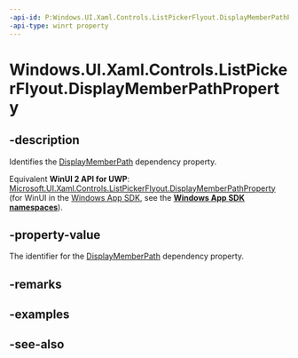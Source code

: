 ```yaml
---
-api-id: P:Windows.UI.Xaml.Controls.ListPickerFlyout.DisplayMemberPathProperty
-api-type: winrt property
---
```


<!-- Property syntax
public Windows.UI.Xaml.DependencyProperty DisplayMemberPathProperty { get; }
-->

# Windows.UI.Xaml.Controls.ListPickerFlyout.DisplayMemberPathProperty

## -description
Identifies the [DisplayMemberPath](listpickerflyout_displaymemberpath.md) dependency property.

Equivalent **WinUI 2 API for UWP**: [Microsoft.UI.Xaml.Controls.ListPickerFlyout.DisplayMemberPathProperty](/windows/winui/api/microsoft.ui.xaml.controls.listpickerflyout.displaymemberpathproperty) (for WinUI in the [Windows App SDK](/windows/apps/windows-app-sdk/), see the **[Windows App SDK namespaces](/windows/windows-app-sdk/api/winrt/)**).

## -property-value
The identifier for the [DisplayMemberPath](listpickerflyout_displaymemberpath.md) dependency property.

## -remarks

## -examples

## -see-also
